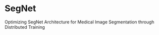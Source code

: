 # SegNet
Optimizing SegNet Architecture for Medical Image Segmentation through Distributed Training
